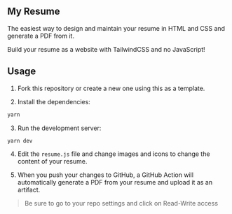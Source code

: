 ## My Resume

The easiest way to design and maintain your resume in HTML and CSS and generate a PDF from it.

Build your resume as a website with TailwindCSS and no JavaScript!


## Usage

1. Fork this repository or create a new one using this as a template.

2. Install the dependencies:

```bash
yarn
```

3. Run the development server:

```bash
yarn dev
```

4. Edit the `resume.js` file and change images and icons to change the content of your resume.

5. When you push your changes to GitHub, a GitHub Action will automatically
  generate a PDF from your resume and upload it as an artifact.

> Be sure to go to your repo settings and click on Read-Write access
